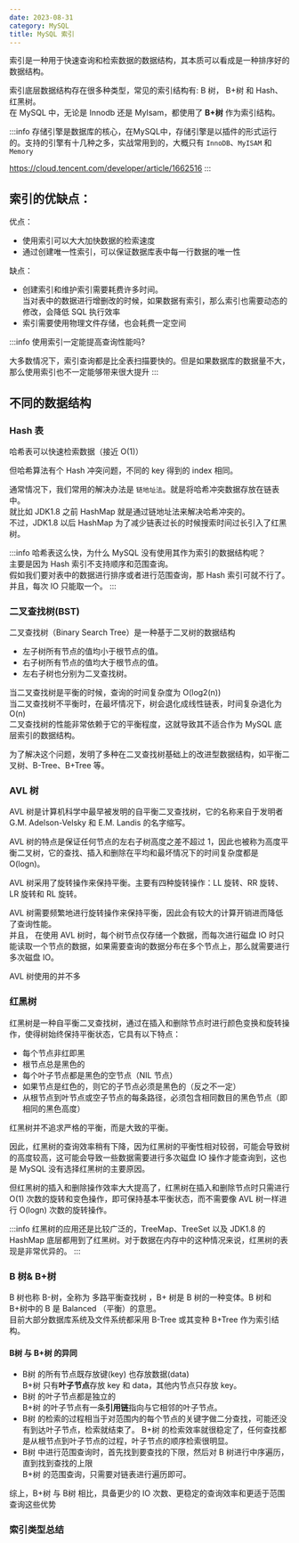```yaml
---
date: 2023-08-31
category: MySQL
title: MySQL 索引
---
```


索引是一种用于快速查询和检索数据的数据结构，其本质可以看成是一种排序好的数据结构。

索引底层数据结构存在很多种类型，常见的索引结构有: B 树， B+树 和 Hash、红黑树。  
在 MySQL 中，无论是 Innodb 还是 MyIsam，都使用了 **B+树** 作为索引结构。

:::info
存储引擎是数据库的核心，在MySQL中，存储引擎是以插件的形式运行的。支持的引擎有十几种之多，实战常用到的，大概只有 `InnoDB`、`MyISAM` 和 `Memory`

https://cloud.tencent.com/developer/article/1662516
:::

<BiliBili bvid="BV1Wm4y147mS" />

## 索引的优缺点：
优点：
- 使用索引可以大大加快数据的检索速度
- 通过创建唯一性索引，可以保证数据库表中每一行数据的唯一性

缺点：
- 创建索引和维护索引需要耗费许多时间。  
  当对表中的数据进行增删改的时候，如果数据有索引，那么索引也需要动态的修改，会降低 SQL 执行效率
- 索引需要使用物理文件存储，也会耗费一定空间

:::info
使用索引一定能提高查询性能吗?

大多数情况下，索引查询都是比全表扫描要快的。但是如果数据库的数据量不大，那么使用索引也不一定能够带来很大提升
:::

## 不同的数据结构

### Hash 表
哈希表可以快速检索数据（接近 O(1)）

但哈希算法有个 Hash 冲突问题，不同的 key 得到的 index 相同。  

通常情况下，我们常用的解决办法是 `链地址法`。就是将哈希冲突数据存放在链表中。  
就比如 JDK1.8 之前 HashMap 就是通过链地址法来解决哈希冲突的。  
不过，JDK1.8 以后 HashMap 为了减少链表过长的时候搜索时间过长引入了红黑树。

:::info
哈希表这么快，为什么 MySQL 没有使用其作为索引的数据结构呢？   
主要是因为 Hash 索引不支持顺序和范围查询。  
假如我们要对表中的数据进行排序或者进行范围查询，那 Hash 索引可就不行了。并且，每次 IO 只能取一个。
:::

### 二叉查找树(BST)

二叉查找树（Binary Search Tree）是一种基于二叉树的数据结构
- 左子树所有节点的值均小于根节点的值。
- 右子树所有节点的值均大于根节点的值。
- 左右子树也分别为二叉查找树。

当二叉查找树是平衡的时候，查询的时间复杂度为 O(log2(n))    
当二叉查找树不平衡时，在最坏情况下，树会退化成线性链表，时间复杂退化为 O(n)  
二叉查找树的性能非常依赖于它的平衡程度，这就导致其不适合作为 MySQL 底层索引的数据结构。

为了解决这个问题，发明了多种在二叉查找树基础上的改进型数据结构，如平衡二叉树、B-Tree、B+Tree 等。


### AVL 树
AVL 树是计算机科学中最早被发明的自平衡二叉查找树，它的名称来自于发明者 G.M. Adelson-Velsky 和 E.M. Landis 的名字缩写。  

AVL 树的特点是保证任何节点的左右子树高度之差不超过 1，因此也被称为高度平衡二叉树，它的查找、插入和删除在平均和最坏情况下的时间复杂度都是 O(logn)。

AVL 树采用了旋转操作来保持平衡。主要有四种旋转操作：LL 旋转、RR 旋转、LR 旋转和 RL 旋转。

AVL 树需要频繁地进行旋转操作来保持平衡，因此会有较大的计算开销进而降低了查询性能。  
并且， 在使用 AVL 树时，每个树节点仅存储一个数据，而每次进行磁盘 IO 时只能读取一个节点的数据，如果需要查询的数据分布在多个节点上，那么就需要进行多次磁盘 IO。

AVL 树使用的并不多

### 红黑树
红黑树是一种自平衡二叉查找树，通过在插入和删除节点时进行颜色变换和旋转操作，使得树始终保持平衡状态，它具有以下特点：
- 每个节点非红即黑
- 根节点总是黑色的
- 每个叶子节点都是黑色的空节点（NIL 节点）
- 如果节点是红色的，则它的子节点必须是黑色的（反之不一定）
- 从根节点到叶节点或空子节点的每条路径，必须包含相同数目的黑色节点（即相同的黑色高度）

红黑树并不追求严格的平衡，而是大致的平衡。  

因此，红黑树的查询效率稍有下降，因为红黑树的平衡性相对较弱，可能会导致树的高度较高，这可能会导致一些数据需要进行多次磁盘 IO 操作才能查询到，这也是 MySQL 没有选择红黑树的主要原因。

但红黑树的插入和删除操作效率大大提高了，红黑树在插入和删除节点时只需进行 O(1) 次数的旋转和变色操作，即可保持基本平衡状态，而不需要像 AVL 树一样进行 O(logn) 次数的旋转操作。

:::info
红黑树的应用还是比较广泛的，TreeMap、TreeSet 以及 JDK1.8 的 HashMap 底层都用到了红黑树。对于数据在内存中的这种情况来说，红黑树的表现是非常优异的。
:::

### B 树& B+树
B 树也称 B-树，全称为 多路平衡查找树 ，B+ 树是 B 树的一种变体。B 树和 B+树中的 B 是 Balanced （平衡）的意思。  
目前大部分数据库系统及文件系统都采用 B-Tree 或其变种 B+Tree 作为索引结构。  

#### B树 与 B+树 的异同
- B树 的所有节点既存放键(key) 也存放数据(data)    
  B+树 只有**叶子节点**存放 key 和 data，其他内节点只存放 key。  
- B树 的叶子节点都是独立的  
  B+树 的叶子节点有一条**引用链**指向与它相邻的叶子节点。
- B树 的检索的过程相当于对范围内的每个节点的关键字做二分查找，可能还没有到达叶子节点，检索就结束了。
  B+树 的检索效率就很稳定了，任何查找都是从根节点到叶子节点的过程，叶子节点的顺序检索很明显。
- B树 中进行范围查询时，首先找到要查找的下限，然后对 B 树进行中序遍历，直到找到查找的上限  
  B+树 的范围查询，只需要对链表进行遍历即可。

综上，B+树 与 B树 相比，具备更少的 IO 次数、更稳定的查询效率和更适于范围查询这些优势

### 索引类型总结

